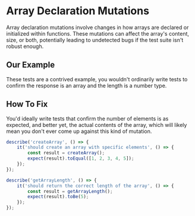 # Array Declaration Mutations

Array declaration mutations involve changes in how arrays are declared or initialized within functions. These mutations can affect the array's content, size, or both, potentially leading to undetected bugs if the test suite isn't robust enough.

## Our Example

These tests are a contrived example, you wouldn't ordinarily write tests to confirm the response is an array and the length is a number type. 

## How To Fix

You'd ideally write tests that confirm the number of elements is as expected, and better yet, the actual contents of the array, which will likely mean you don't ever come up against this kind of mutation.

```typescript
describe('createArray', () => {
    it('should create an array with specific elements', () => {
        const result = createArray();
        expect(result).toEqual([1, 2, 3, 4, 5]);
    });
});

describe('getArrayLength', () => {
    it('should return the correct length of the array', () => {
        const result = getArrayLength();
        expect(result).toBe(5);
    });
});
```
